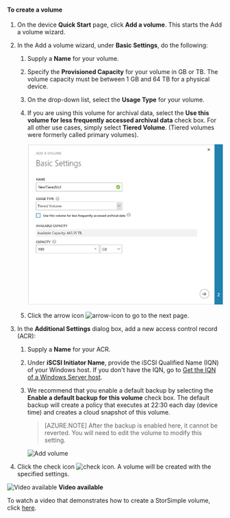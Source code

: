 <!--author=SharS last changed: 02/04/2016-->

#### To create a volume

1. On the device **Quick Start** page, click **Add a volume**. This starts the Add a volume wizard.

2. In the Add a volume wizard, under **Basic Settings**, do the following:
   1. Supply a **Name** for your volume.
   2. Specify the **Provisioned Capacity** for your volume in GB or TB. The volume capacity must be between 1 GB and 64 TB for a physical device.
   3. On the drop-down list, select the **Usage Type** for your volume. 
   4. If you are using this volume for archival data, select the **Use this volume for less frequently accessed archival data** check box. For all other use cases, simply select **Tiered Volume**. (Tiered volumes were formerly called primary volumes).

        ![Add volume](./media/storsimple-create-volume/create-volume-include.png)

    4. Click the arrow icon ![arrow-icon](./media/storsimple-create-volume/HCS_ArrowIcon-include.png) to go to the next page.

3. In the **Additional Settings** dialog box, add a new access control record (ACR):
   1. Supply a **Name** for your ACR.
   2. Under **iSCSI Initiator Name**, provide the iSCSI Qualified Name (IQN) of your Windows host. If you don't have the IQN, go to [Get the IQN of a Windows Server host](#get-the-iqn-of-a-windows-server-host).
   3. We recommend that you enable a default backup by selecting the **Enable a default backup for this volume** check box. The default backup will create a policy that executes at 22:30 each day (device time) and creates a cloud snapshot of this volume.

        > [AZURE.NOTE] After the backup is enabled here, it cannot be reverted. You will need to edit the volume to modify this setting.

        ![Add volume](./media/storsimple-create-volume/AddVolume2-include.png)

4. Click the check icon ![check icon](./media/storsimple-create-volume/HCS_CheckIcon-include.png). A volume will be created with the specified settings.

![Video available](./media/storsimple-create-volume/Video_icon.png) **Video available**

To watch a video that demonstrates how to create a StorSimple volume, click [here](https://azure.microsoft.com/documentation/videos/create-a-storsimple-volume/).

